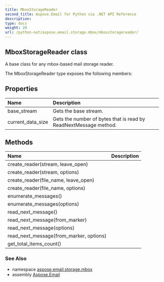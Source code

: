 ```yaml
---
title: MboxStorageReader
second_title: Aspose.Email for Python via .NET API Reference
description: 
type: docs
weight: 20
url: /python-net/aspose.email.storage.mbox/mboxstoragereader/
---
```


## MboxStorageReader class

A base class for any mbox-based mail storage reader.

The MboxStorageReader type exposes the following members:
## Properties
| Name | Description |
| :- | :- |
|base_stream|Gets the base stream.|
|current_data_size|Gets the number of bytes that is read by ReadNextMessage method.|
## Methods
| Name | Description |
| :- | :- |
|create_reader(stream, leave_open)|  |
|create_reader(stream, options)|  |
|create_reader(file_name, leave_open)|  |
|create_reader(file_name, options)|  |
|enumerate_messages()|  |
|enumerate_messages(options)|  |
|read_next_message()|  |
|read_next_message(from_marker)|  |
|read_next_message(options)|  |
|read_next_message(from_marker, options)|  |
|get_total_items_count()|  |

### See Also

* namespace [aspose.email.storage.mbox](/python-net/aspose.email.storage.mbox/)
* assembly [Aspose.Email](/python-net/)

